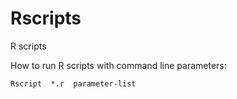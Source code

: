 Rscripts
========

R scripts

How to run R scripts with command line parameters: <br>
<pre><code>Rscript  *.r  parameter-list</code></pre>
